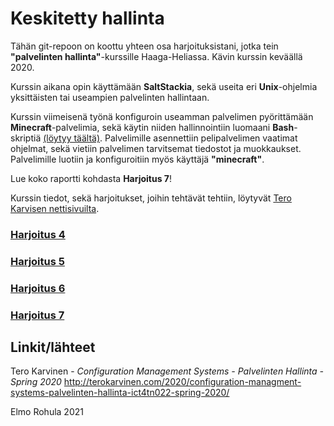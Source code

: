 # Keskitetty hallinta

Tähän git-repoon on koottu yhteen osa harjoituksistani, jotka tein **"palvelinten hallinta"**-kurssille Haaga-Heliassa. Kävin kurssin keväällä 2020.

Kurssin aikana opin käyttämään **SaltStackia**, sekä useita eri **Unix**-ohjelmia yksittäisten tai useampien palvelinten hallintaan. 

Kurssin viimeisenä työnä konfiguroin useamman palvelimen pyörittämään **Minecraft**-palvelimia, sekä käytin niiden hallinnointiin luomaani **Bash**-skriptiä [(löytyy täältä)](https://github.com/rootElmo/MineControl). Palvelimille asennettiin pelipalvelimen vaatimat ohjelmat, sekä vietiin palvelimen tarvitsemat tiedostot ja muokkaukset. Palvelimille luotiin ja konfiguroitiin myös käyttäjä **"minecraft"**.

Lue koko raportti kohdasta **Harjoitus 7**!

Kurssin tiedot, sekä harjoitukset, joihin tehtävät tehtiin, löytyvät [Tero Karvisen nettisivuilta](http://terokarvinen.com/2020/configuration-managment-systems-palvelinten-hallinta-ict4tn022-spring-2020/).

### [Harjoitus 4](https://github.com/rootElmo/Harjoitus-4/blob/master/text/harj4_report.md)

### [Harjoitus 5](https://github.com/rootElmo/Harjoitus-5/blob/master/text/harj5_report.md)

### [Harjoitus 6](https://github.com/rootElmo/Harjoitus-6/blob/master/text/harj6_report.md)

### [Harjoitus 7](https://github.com/rootElmo/Harjoitus-7/blob/master/text/harj7_report.md)

## Linkit/lähteet

Tero Karvinen - _Configuration Management Systems - Palvelinten Hallinta - Spring 2020_ http://terokarvinen.com/2020/configuration-managment-systems-palvelinten-hallinta-ict4tn022-spring-2020/

Elmo Rohula 2021